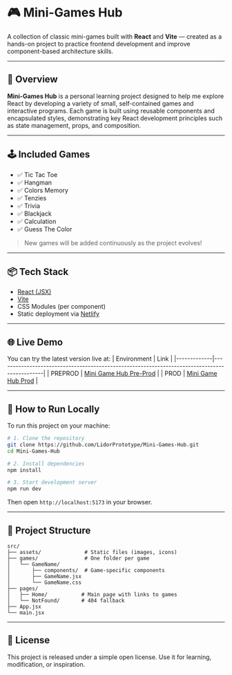# 🎮 Mini-Games Hub

A collection of classic mini-games built with **React** and **Vite** — created as a hands-on project to practice frontend development and improve component-based architecture skills.

---

## 🚀 Overview

**Mini-Games Hub** is a personal learning project designed to help me explore React by developing a variety of small, self-contained games and interactive programs. Each game is built using reusable components and encapsulated styles, demonstrating key React development principles such as state management, props, and composition.

---

## 🕹️ Included Games

- ✅ Tic Tac Toe
- ✅ Hangman
- ✅ Colors Memory
- ✅ Tenzies
- ✅ Trivia
- ✅ Blackjack
- ✅ Calculation
- ✅ Guess The Color

> New games will be added continuously as the project evolves!

---

## 📦 Tech Stack

- [React (JSX)](https://reactjs.org/)
- [Vite](https://vitejs.dev/)
- CSS Modules (per component)
- Static deployment via [Netlify](https://www.netlify.com/)

---

## 🌐 Live Demo

You can try the latest version live at:
| Environment |                                             Link                                             |
|-------------|----------------------------------------------------------------------------------------------|
|   PREPROD   | [Mini Game Hub Pre-Prod](https://68501bf7f12af90f3adbdb10--lidor-mini-game-hub.netlify.app/) |
|    PROD     | [Mini Game Hub Prod](https://lidor-mini-game-hub.netlify.app/)                               | 

---

## 🧩 How to Run Locally

To run this project on your machine:
```bash
# 1. Clone the repository
git clone https://github.com/LidorPrototype/Mini-Games-Hub.git
cd Mini-Games-Hub

# 2. Install dependencies
npm install

# 3. Start development server
npm run dev
```
Then open `http://localhost:5173` in your browser.

---

## 📁 Project Structure
```text
src/
├── assets/              # Static files (images, icons)
├── games/               # One folder per game
│   └── GameName/
│       ├── components/  # Game-specific components
│       ├── GameName.jsx
│       └── GameName.css
├── pages/
│   ├── Home/           # Main page with links to games
│   └── NotFound/       # 404 fallback
├── App.jsx
└── main.jsx
```

---

## 📄 License

This project is released under a simple open license. Use it for learning, modification, or inspiration.
